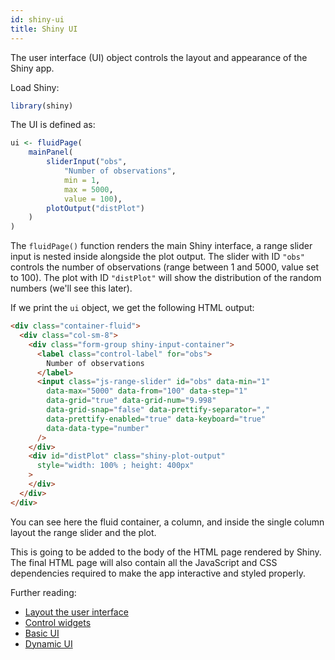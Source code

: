 ```yaml
---
id: shiny-ui
title: Shiny UI
---
```


The user interface (UI) object controls the layout and appearance of the
Shiny app.

Load Shiny:

```r
library(shiny)
```

The UI is defined as:

```r
ui <- fluidPage(
    mainPanel(
        sliderInput("obs",
            "Number of observations",
            min = 1,
            max = 5000,
            value = 100),
        plotOutput("distPlot")
    )
)
```

The `fluidPage()` function renders the main Shiny interface,
a range slider input is nested inside alongside the plot output.
The slider with ID `"obs"` controls the number of observations
(range between 1 and 5000, value set to 100).
The plot with ID `"distPlot"` will show the distribution of the
random numbers (we'll see this later).

If we print the `ui` object, we get the following HTML output:

```html
<div class="container-fluid">
  <div class="col-sm-8">
    <div class="form-group shiny-input-container">
      <label class="control-label" for="obs">
        Number of observations
      </label>
      <input class="js-range-slider" id="obs" data-min="1"
        data-max="5000" data-from="100" data-step="1"
        data-grid="true" data-grid-num="9.998"
        data-grid-snap="false" data-prettify-separator=","
        data-prettify-enabled="true" data-keyboard="true"
        data-data-type="number"
      />
    </div>
    <div id="distPlot" class="shiny-plot-output"
      style="width: 100% ; height: 400px"
    >
    </div>
  </div>
</div>
```

You can see here the fluid container, a column, and inside the
single column layout the range slider and the plot.

This is going to be added to the body of the HTML page rendered by Shiny.
The final HTML page will also contain all the JavaScript and CSS
dependencies required to make the app interactive and styled properly.

Further reading:

* [Layout the user interface](https://shiny.rstudio.com/tutorial/written-tutorial/lesson2/)
* [Control widgets](https://shiny.rstudio.com/tutorial/written-tutorial/lesson3/)
* [Basic UI](https://mastering-shiny.org/basic-ui.html)
* [Dynamic UI](https://mastering-shiny.org/action-dynamic.html)
